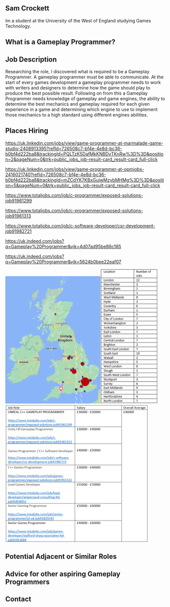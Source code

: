 ## Sam Crockett

Im a student at the University of the West of England studying Games Technology.




## What is a Gameplay Programmer?

## Job Description

Researching the role, I discovered what is required to be a Gameplay Programmer. A gameplay programmer 
must be able to communicate. At the start of every games development a gameplay programmer needs to 
work with writers and designers to determine how the game should play to produce the best possible 
result. Following on from this a Gameplay Programmer needs knowledge of gameplay and game engines, the
ability to determine the best mechanics and gameplay required for each given experience in a game and 
determining which engine to use to implement those mechanics to a high standard using different 
engines abilities.

## Places Hiring

https://uk.linkedin.com/jobs/view/game-programmer-at-marmalade-game-studio-2408913395?refId=726508c7-bf4e-4e8d-bc36-b0bf4d222ba8&trackingId=PQLTzK5DafMkKNBDvTKnRw%3D%3D&position=2&pageNum=0&trk=public_jobs_job-result-card_result-card_full-click

https://uk.linkedin.com/jobs/view/game-programmer-at-opmjobs-2416021740?refId=726508c7-bf4e-4e8d-bc36-b0bf4d222ba8&trackingId=mZCdYK7KBxGujwMzybMHMg%3D%3D&position=5&pageNum=0&trk=public_jobs_job-result-card_result-card_full-click

https://www.totaljobs.com/job/c-programmer/exposed-solutions-job91961299

https://www.totaljobs.com/job/c-programmer/exposed-solutions-job91961313

https://www.totaljobs.com/job/c-software-developer/csr-development-job91982721

https://uk.indeed.com/jobs?q=Gameplay%20Programmer&vjk=4d07ad95be86c185

https://uk.indeed.com/jobs?q=Gameplay%20Programmer&vjk=5624b0bee22eaf07



![Map image](Map.png)![Graph image](Graph.PNG)![Table image](Table.PNG)

## Potential Adjacent or Similar Roles 



## Advice for other aspiring Gameplay Programmers



## Contact



